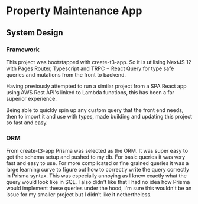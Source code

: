 # Property Maintenance App

## System Design

### Framework

This project was bootstapped with create-t3-app. So it is utilising NextJS 12 with Pages Router, Typescript and TRPC + React Query for type safe queries and mutations from the front to backend.

Having previously attempted to run a similar project from a SPA React app using AWS Rest API's linked to Lambda functions, this has been a far superior experience.

Being able to quickly spin up any custom query that the front end needs, then to import it and use with types, made building and updating this project so fast and easy.

### ORM

From create-t3-app Prisma was selected as the ORM. It was super easy to get the schema setup and pushed to my db. For basic queries it was very fast and easy to use. For more complicated or fine grained queries it was a large learning curve to figure out how to correctly write the query correctly in Prisma syntax. This was especially annoying as I knew exactly what the query would look like in SQL. I also didn't like that I had no idea how Prisma would implement these queries under the hood, I'm sure this wouldn't be an issue for my smaller project but I didn't like it nethertheless. 



